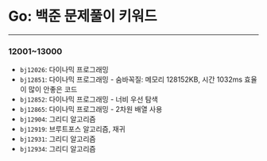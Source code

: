 # Go: 백준 문제풀이 키워드

---

### 12001~13000

- `bj12026`: 다이나믹 프로그래밍
- `bj12851`: 다이나믹 프로그래밍 - 숨바꼭질: 메모리 128152KB, 시간 1032ms 효율이 많이 안좋은 코드
- `bj12852`: 다이나믹 프로그래밍 - 너비 우선 탐색
- `bj12865`: 다이나믹 프로그래밍 - 2차원 배열 사용
- `bj12904`: 그리디 알고리즘
- `bj12919`: 브루트포스 알고리즘, 재귀
- `bj12931`: 그리디 알고리즘
- `bj12934`: 그리디 알고리즘
